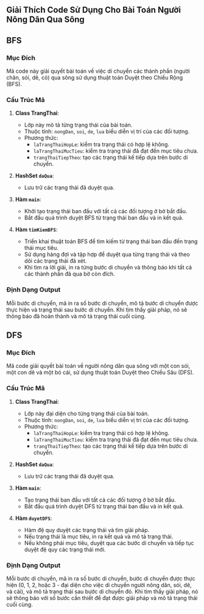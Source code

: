 ## Giải Thích Code Sử Dụng Cho Bài Toán Người Nông Dân Qua Sông

## BFS
### Mục Đích

Mã code này giải quyết bài toán về việc di chuyển các thành phần (người chăn, sói, dê, cỏ) qua sông sử dụng thuật toán Duyệt theo Chiều Rộng (BFS).

### Cấu Trúc Mã

1. **Class TrangThai**:
    - Lớp này mô tả từng trạng thái của bài toán.
    - Thuộc tính: `nongDan`, `soi`, `de`, `lua` biểu diễn vị trí của các đối tượng.
    - Phương thức:
        - `laTrangThaiHopLe`: kiểm tra trạng thái có hợp lệ không.
        - `laTrangThaiMucTieu`: kiểm tra trạng thái đã đạt đến mục tiêu chưa.
        - `trangThaiTiepTheo`: tạo các trạng thái kế tiếp dựa trên bước di chuyển.

2. **HashSet `daQua`**:
    - Lưu trữ các trạng thái đã duyệt qua.

3. **Hàm `main`**:
    - Khởi tạo trạng thái ban đầu với tất cả các đối tượng ở bờ bắt đầu.
    - Bắt đầu quá trình duyệt BFS từ trạng thái ban đầu và in kết quả.

4. **Hàm `timKiemBFS`**:
    - Triển khai thuật toán BFS để tìm kiếm từ trạng thái ban đầu đến trạng thái mục tiêu.
    - Sử dụng hàng đợi và tập hợp để duyệt qua từng trạng thái và theo dõi các trạng thái đã xét.
    - Khi tìm ra lời giải, in ra từng bước di chuyển và thông báo khi tất cả các thành phần đã qua bờ còn đích.

### Định Dạng Output

Mỗi bước di chuyển, mã in ra số bước di chuyển, mô tả bước di chuyển được thực hiện và trạng thái sau bước di chuyển. Khi tìm thấy giải pháp, nó sẽ thông báo đã hoàn thành và mô tả trạng thái cuối cùng.

## DFS
### Mục Đích

Mã code giải quyết bài toán về người nông dân qua sông với một con sói, một con dê và một bó cải, sử dụng thuật toán Duyệt theo Chiều Sâu (DFS).

### Cấu Trúc Mã

1. **Class TrangThai**:
    - Lớp này đại diện cho từng trạng thái của bài toán.
    - Thuộc tính: `nongDan`, `soi`, `de`, `lua` biểu diễn vị trí của các đối tượng.
    - Phương thức: 
        - `laTrangThaiHopLe`: kiểm tra trạng thái có hợp lệ không.
        - `laTrangThaiMucTieu`: kiểm tra trạng thái đã đạt đến mục tiêu chưa.
        - `trangThaiTiepTheo`: tạo các trạng thái kế tiếp dựa trên bước di chuyển.

2. **HashSet `daQua`**:
    - Lưu trữ các trạng thái đã duyệt qua.

3. **Hàm `main`**:
    - Tạo trạng thái ban đầu với tất cả các đối tượng ở bờ bắt đầu.
    - Bắt đầu quá trình duyệt DFS từ trạng thái ban đầu và in kết quả.

4. **Hàm `duyetDFS`**:
    - Hàm đệ quy duyệt các trạng thái và tìm giải pháp.
    - Nếu trạng thái là mục tiêu, in ra kết quả và mô tả trạng thái.
    - Nếu không phải mục tiêu, duyệt qua các bước di chuyển và tiếp tục duyệt đệ quy các trạng thái mới.

### Định Dạng Output

Mỗi bước di chuyển, mã in ra số bước di chuyển, bước di chuyển được thực hiện (0, 1, 2, hoặc 3 - đại diện cho việc di chuyển người nông dân, sói, dê, và cải), và mô tả trạng thái sau bước di chuyển đó. Khi tìm thấy giải pháp, nó sẽ thông báo với số bước cần thiết để đạt được giải pháp và mô tả trạng thái cuối cùng.
